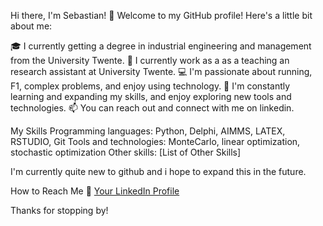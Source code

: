 Hi there, I'm Sebastian! 👋
Welcome to my GitHub profile! Here's a little bit about me:

🎓 I currently getting a degree in industrial engineering and management from the University Twente.
💼 I currently work as a as a teaching an research assistant at University Twente.
💻 I'm passionate about running, F1, complex problems, and enjoy using technology.
🌱 I'm constantly learning and expanding my skills, and enjoy exploring new tools and technologies.
📫 You can reach out and connect with me on linkedin.

My Skills
Programming languages: Python, Delphi, AIMMS, LATEX, RSTUDIO, Git
Tools and technologies: MonteCarlo, linear optimization, stochastic optimization
Other skills: [List of Other Skills]

I'm currently quite new to github and i hope to expand this in the future.

How to Reach Me
💼  [Your LinkedIn Profile](https://www.linkedin.com/in/sebastian-h-goldmann-72a197130/)

Thanks for stopping by!
